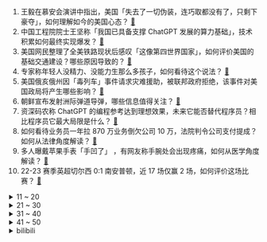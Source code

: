 1. 王毅在慕安会演讲中指出，美国「失去了一切伪装，连巧取都没有了，只剩下豪夺」，如何理解如今的美国心态？ [:link:](https://www.zhihu.com/question/584878428)
2. 中国工程院院士王坚称「我国已具备支撑 ChatGPT 发展的算力基础」，技术积累如何最终实现爆发？ [:link:](https://www.zhihu.com/question/584877756)
3. 美国网民整理了全美铁路现状后感叹「这像第四世界国家」，如何评价美国的基础交通建设？哪些原因导致的？ [:link:](https://www.zhihu.com/question/584844327)
4. 专家称年轻人没精力、没能力生那么多孩子，如何看待这个说法？ [:link:](https://www.zhihu.com/question/584770549)
5. 美国俄亥俄州因「毒列车」事件请求灾难援助，被联邦政府拒绝，该事件对美国政局将产生哪些影响？ [:link:](https://www.zhihu.com/question/584613291)
6. 朝鲜宣布发射洲际弹道导弹，哪些信息值得关注？ [:link:](https://www.zhihu.com/question/584830958)
7. 资深码农称 ChatGPT 的编程参考达到理想效果，未来它能否替代程序员？相比程序员它最大局限是什么？ [:link:](https://www.zhihu.com/question/584507335)
8. 如何看待业务员一年拉 870 万业务倒欠公司 10 万，法院判令公司支付提成？如何从法律角度解读？ [:link:](https://www.zhihu.com/question/584581473)
9. 多人曝戴苹果手表「手凹了」 ，有网友称手腕处会出现疼痛，如何从医学角度解读？ [:link:](https://www.zhihu.com/question/584851317)
10. 22-23 赛季英超切尔西 0:1 南安普顿，近 17 场仅赢 2 场，如何评价这场比赛？ [:link:](https://www.zhihu.com/question/584915955)
<details>
<summary>11 ~ 20</summary>

11. 植物利用的光大多是可见光，这是巧合还是有什么深层原因？ [:link:](https://www.zhihu.com/question/584763729)
12. 为什么你越为别人考虑，越容易被欺负、拿捏、受委屈？ [:link:](https://www.zhihu.com/question/570155948)
13. 为什么过度付出的人更不容易幸福？ [:link:](https://www.zhihu.com/question/561449276)
14. iPhone 15 加密 USB-C 接口，安卓无法通用，对此你怎么看？ [:link:](https://www.zhihu.com/question/584449780)
15. 剧本杀为啥越来越凉？ [:link:](https://www.zhihu.com/question/459243682)
16. 东莞一特斯拉疑似车辆失控撞向公交，此次事故对当地造成什么影响？ [:link:](https://www.zhihu.com/question/584587994)
17. 为什么李培楠夺冠没有被质疑是假赛？而 Spirit 夺冠大家都说是打假赛呢？ [:link:](https://www.zhihu.com/question/584208365)
18. 2023 年中央一号文件首提预制菜，如何看待预制菜市场前景？目前行业存在哪些问题需要完善？ [:link:](https://www.zhihu.com/question/584280924)
19. 新冠病毒尚未消失，但疫情的「冬天」快要过去，家里的布洛芬连花清瘟该何去何从？ [:link:](https://www.zhihu.com/question/584805716)
20. 已经确定延毕情况下，导师说自己不适合做科研，建议退学怎么办？ [:link:](https://www.zhihu.com/question/584465453)
</details>
<details>
<summary>21 ~ 30</summary>

21. 自热米饭为什么流行不起来？ [:link:](https://www.zhihu.com/question/23910876)
22. 《狂飙》里徐江为什么不相信自己儿子就是单纯自己电鱼电死的？ [:link:](https://www.zhihu.com/question/580488824)
23. 789 万日本老人还在打零工，如何看待这种现象？养老问题如何解决？ [:link:](https://www.zhihu.com/question/584570107)
24. 荷兰战斗旅并入德军，加快「欧洲军」组建进程，「欧洲军」的建立意味着什么？对全球力量格局将造成哪些影响？ [:link:](https://www.zhihu.com/question/584797243)
25. 程序员怎么记住众多代码的？ [:link:](https://www.zhihu.com/question/580392430)
26. 在你心中的最好的5款游戏都是什么？ [:link:](https://www.zhihu.com/question/583486075)
27. 中国将发布《全球安全倡议概念文件》，以及政治解决乌克兰危机的中国立场，哪些信息值得关注？ [:link:](https://www.zhihu.com/question/584905257)
28. 为什么独居的人吃得越来越简单了？ [:link:](https://www.zhihu.com/question/558709005)
29. 你们为什么会给外卖小哥差评？ [:link:](https://www.zhihu.com/question/49754447)
30. 队报称「梅西不理解巴黎树立姆巴佩为核心，不满意更衣室气氛」，如何看待这则报道？ [:link:](https://www.zhihu.com/question/584367813)
</details>
<details>
<summary>31 ~ 40</summary>

31. 有哪些不知名但是很棒的茶叶？如何购买？ [:link:](https://www.zhihu.com/question/20813315)
32. 如何看待专家称简历不能写「爱好旅游」？好的简历该如何写？ [:link:](https://www.zhihu.com/question/583780361)
33. 如何评价张新成、付辛博主演的悬疑剧《光·渊》（原《默读》）？ [:link:](https://www.zhihu.com/question/584770532)
34. 银行理财收益率十年新低，平均收益率2.09%，你还会选择银行理财吗？ [:link:](https://www.zhihu.com/question/584829788)
35. 雨水节气来了要注意什么吃什么最养生？ [:link:](https://www.zhihu.com/question/372867855)
36. 我想摆摊卖无骨鸡爪，怎样经营？ [:link:](https://www.zhihu.com/question/583688713)
37. 2023 LPL 春季赛 UP 0:2 不敌 WBG，如何评价这场比赛？ [:link:](https://www.zhihu.com/question/584872235)
38. 一些不按照斯波索宾和声学中繁杂的连接规则写出来的和弦也不难听，为什么我们还要遵守它呢？ [:link:](https://www.zhihu.com/question/584510595)
39. 如何看待 B 站延播三体动画 ？ [:link:](https://www.zhihu.com/question/584363228)
40. 在控制领域，理论研究能否解决工程实际问题？ [:link:](https://www.zhihu.com/question/584308336)
</details>
<details>
<summary>41 ~ 50</summary>

41. spring为什么使用三级缓存而不是两级？ [:link:](https://www.zhihu.com/question/445446018)
42. 「嘎子」谢孟伟回应卖 1999 元手机 1880 就能买到，称不同地方价格不同，直播问题应该如何规范？ [:link:](https://www.zhihu.com/question/583738375)
43. 菲媒报道「菲律宾一架飞机早上起飞后失联」，还有哪些信息值得关注？ [:link:](https://www.zhihu.com/question/584789018)
44. 有没有人天天喝豆浆的？ [:link:](https://www.zhihu.com/question/315036096)
45. 美多方追问「毒列车」事件答案，「还有多少真相被隐瞒」？该事件背后折射出哪些问题？ [:link:](https://www.zhihu.com/question/584585535)
46. 俄递交「北溪」调查相关决议草案，要求进行独立的国际调查，这项草案是否能通过？哪些信息值得关注？ [:link:](https://www.zhihu.com/question/584792631)
47. 如何评价2023年美赛C题? [:link:](https://www.zhihu.com/question/584584346)
48. 你认为国内「赏花旅行」的天花板是哪里？ [:link:](https://www.zhihu.com/question/583791539)
49. 如何评价《一人之下》番外《锈铁》第26（29）话? [:link:](https://www.zhihu.com/question/584719749)
50. 开头节奏慢的网络小说是如何吸引读者的？ [:link:](https://www.zhihu.com/question/565630954)
</details><details>
<summary>bilibili</summary>

</details>